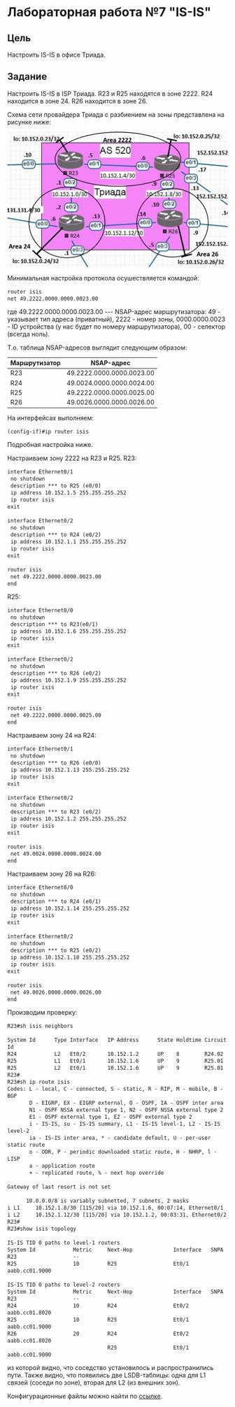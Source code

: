 # Лабораторная работа №7 "IS-IS"

## Цель
Настроить IS-IS в офисе Триада.

## Задание
Настроить IS-IS в ISP Триада.
R23 и R25 находятся в зоне 2222.
R24 находится в зоне 24.
R26 находится в зоне 26.

Схема сети провайдера Триада с разбиением на зоны представлена на рисунке ниже:

![Topology_lab07_ISIS.jpg](./img/Topology_lab07_ISIS.jpg)


Минимальная настройка протокола осушествляется командой:

```
router isis
net 49.2222.0000.0000.0023.00
```

где 49.2222.0000.0000.0023.00 --- NSAP-адрес маршрутизатора:
49 - указывает тип адреса (приватный), 2222 - номер зоны, 0000.0000.0023 - ID устройства (у нас будет по номеру маршрутизатора), 00 - селектор (всегда ноль).

Т.о. таблица NSAP-адресов выглядит следующим образом:

| Маршрутизатор| NSAP-адрес   |
| --------     | -------     |
| R23          | 49.2222.0000.0000.0023.00 |
| R24          | 49.0024.0000.0000.0024.00 |
| R25          | 49.2222.0000.0000.0025.00 |
| R26          | 49.0026.0000.0000.0026.00 |


На интерфейсах выполняем:

```
(config-if)#ip router isis
```

Подробная настройка ниже.


Настраиваем зону 2222 на R23 и R25.
R23:
```
interface Ethernet0/1
 no shutdown
 description *** to R25 (e0/0)
 ip address 10.152.1.5 255.255.255.252
 ip router isis 
exit

interface Ethernet0/2
 no shutdown
 description *** to R24 (e0/2)
 ip address 10.152.1.1 255.255.255.252
 ip router isis
exit

router isis
 net 49.2222.0000.0000.0023.00
end 

```

R25:
```
interface Ethernet0/0
 no shutdown
 description *** to R23(e0/1)
 ip address 10.152.1.6 255.255.255.252
 ip router isis 
exit

interface Ethernet0/2
 no shutdown
 description *** to R26 (e0/2)
 ip address 10.152.1.9 255.255.255.252
 ip router isis
exit

router isis
 net 49.2222.0000.0000.0025.00
end 

```

Настраиваем зону 24 на R24:
```
interface Ethernet0/1
 no shutdown
 description *** to R26 (e0/0)
 ip address 10.152.1.13 255.255.255.252
 ip router isis
exit

interface Ethernet0/2
 no shutdown
 description *** to R23 (e0/2)
 ip address 10.152.1.2 255.255.255.252
 ip router isis
exit

router isis
 net 49.0024.0000.0000.0024.00
end 

```

Настраиваем зону 26 на R26:
```
interface Ethernet0/0
 no shutdown
 description *** to R24 (e0/1)
 ip address 10.152.1.14 255.255.255.252
 ip router isis
exit

interface Ethernet0/2
 no shutdown
 description *** to R25 (e0/2)
 ip address 10.152.1.10 255.255.255.252
 ip router isis
exit

router isis
 net 49.0026.0000.0000.0026.00
end 
```

Производим проверку:

```
R23#sh isis neighbors

System Id      Type Interface   IP Address      State Holdtime Circuit Id
R24            L2   Et0/2       10.152.1.2      UP    8        R24.02
R25            L1   Et0/1       10.152.1.6      UP    9        R25.01
R25            L2   Et0/1       10.152.1.6      UP    9        R25.01
R23#
R23#sh ip route isis
Codes: L - local, C - connected, S - static, R - RIP, M - mobile, B - BGP
       D - EIGRP, EX - EIGRP external, O - OSPF, IA - OSPF inter area
       N1 - OSPF NSSA external type 1, N2 - OSPF NSSA external type 2
       E1 - OSPF external type 1, E2 - OSPF external type 2
       i - IS-IS, su - IS-IS summary, L1 - IS-IS level-1, L2 - IS-IS level-2
       ia - IS-IS inter area, * - candidate default, U - per-user static route
       o - ODR, P - periodic downloaded static route, H - NHRP, l - LISP
       a - application route
       + - replicated route, % - next hop override

Gateway of last resort is not set

      10.0.0.0/8 is variably subnetted, 7 subnets, 2 masks
i L1     10.152.1.8/30 [115/20] via 10.152.1.6, 00:07:14, Ethernet0/1
i L2     10.152.1.12/30 [115/20] via 10.152.1.2, 00:03:31, Ethernet0/2
R23#
R23#show isis topology

IS-IS TID 0 paths to level-1 routers
System Id            Metric     Next-Hop             Interface   SNPA
R23                  --
R25                  10         R25                  Et0/1       aabb.cc01.9000

IS-IS TID 0 paths to level-2 routers
System Id            Metric     Next-Hop             Interface   SNPA
R23                  --
R24                  10         R24                  Et0/2       aabb.cc01.8020
R25                  10         R25                  Et0/1       aabb.cc01.9000
R26                  20         R24                  Et0/2       aabb.cc01.8020
                                R25                  Et0/1       aabb.cc01.9000
```
из которой видно, что соседство установилось и распространились пути. Также видно, что появились две LSDB-таблицы: одна для L1 связей (соседи по зоне), вторая для L2 (из внешних зон).

Конфигурационныe файлы можно найти по [ссылке](./cfg).
